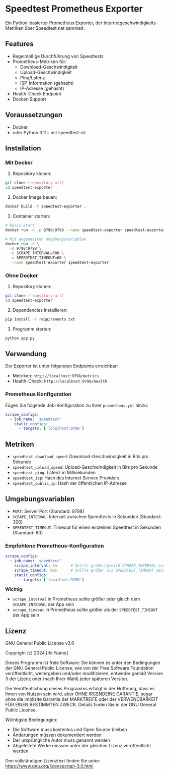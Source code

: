 # Speedtest Prometheus Exporter

Ein Python-basierter Prometheus Exporter, der Internetgeschwindigkeits-Metriken über Speedtest.net sammelt.

## Features

- Regelmäßige Durchführung von Speedtests
- Prometheus-Metriken für:
  - Download-Geschwindigkeit
  - Upload-Geschwindigkeit
  - Ping/Latenz
  - ISP-Information (gehasht)
  - IP-Adresse (gehasht)
- Health-Check Endpoint
- Docker-Support

## Voraussetzungen

- Docker
- oder Python 3.11+ mit speedtest-cli

## Installation

### Mit Docker

1. Repository klonen:
```bash
git clone [repository-url]
cd speedtest-exporter
```

2. Docker Image bauen:
```bash
docker build -t speedtest-exporter .
```

3. Container starten:
```bash
# Basis-Start
docker run -d -p 9798:9798 --name speedtest-exporter speedtest-exporter

# Mit angepassten Umgebungsvariablen
docker run -d \
  -p 9798:9798 \
  -e SCRAPE_INTERVAL=300 \
  -e SPEEDTEST_TIMEOUT=60 \
  --name speedtest-exporter speedtest-exporter
```

### Ohne Docker

1. Repository klonen:
```bash
git clone [repository-url]
cd speedtest-exporter
```

2. Dependencies installieren:
```bash
pip install -r requirements.txt
```

3. Programm starten:
```bash
python app.py
```

## Verwendung

Der Exporter ist unter folgenden Endpoints erreichbar:

- Metriken: `http://localhost:9798/metrics`
- Health-Check: `http://localhost:9798/health`

### Prometheus Konfiguration

Fügen Sie folgende Job-Konfiguration zu Ihrer `prometheus.yml` hinzu:

```yaml
scrape_configs:
  - job_name: 'speedtest'
    static_configs:
      - targets: ['localhost:9798']
```

## Metriken

- `speedtest_download_speed`: Download-Geschwindigkeit in Bits pro Sekunde
- `speedtest_upload_speed`: Upload-Geschwindigkeit in Bits pro Sekunde
- `speedtest_ping`: Latenz in Millisekunden
- `speedtest_isp`: Hash des Internet Service Providers
- `speedtest_public_ip`: Hash der öffentlichen IP-Adresse

## Umgebungsvariablen

- `PORT`: Server Port (Standard: 9798)
- `SCRAPE_INTERVAL`: Intervall zwischen Speedtests in Sekunden (Standard: 300)
- `SPEEDTEST_TIMEOUT`: Timeout für einen einzelnen Speedtest in Sekunden (Standard: 60)

### Empfohlene Prometheus-Konfiguration
```yaml
scrape_configs:
  - job_name: 'speedtest'
    scrape_interval: 5m      # Sollte größer/gleich SCRAPE_INTERVAL sein
    scrape_timeout: 90s      # Sollte größer als SPEEDTEST_TIMEOUT sein
    static_configs:
      - targets: ['localhost:9798']
```

**Wichtig**: 
- `scrape_interval` in Prometheus sollte größer oder gleich dem `SCRAPE_INTERVAL` der App sein
- `scrape_timeout` in Prometheus sollte größer als der `SPEEDTEST_TIMEOUT` der App sein

## Lizenz

GNU General Public License v3.0

Copyright (c) 2024 [Ihr Name]

Dieses Programm ist freie Software: Sie können es unter den Bedingungen der GNU General Public License, wie von der Free Software Foundation veröffentlicht, weitergeben und/oder modifizieren, entweder gemäß Version 3 der Lizenz oder (nach Ihrer Wahl) jeder späteren Version.

Die Veröffentlichung dieses Programms erfolgt in der Hoffnung, dass es Ihnen von Nutzen sein wird, aber OHNE IRGENDEINE GARANTIE, sogar ohne die implizite Garantie der MARKTREIFE oder der VERWENDBARKEIT FÜR EINEN BESTIMMTEN ZWECK. Details finden Sie in der GNU General Public License.

Wichtigste Bedingungen:
- Die Software muss kostenlos und Open Source bleiben
- Änderungen müssen dokumentiert werden
- Der ursprüngliche Autor muss genannt werden
- Abgeleitete Werke müssen unter der gleichen Lizenz veröffentlicht werden

Den vollständigen Lizenztext finden Sie unter: https://www.gnu.org/licenses/gpl-3.0.html
